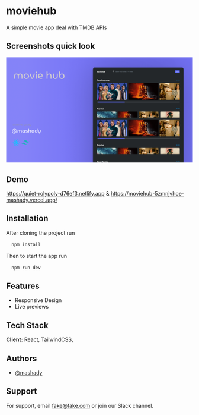 # moviehub

A simple movie app deal with TMDB APIs

## Screenshots quick look

![App Screenshot](https://github.com/mashady/moviehubWeb/blob/main/promotion/appHeaderMovieHub.png)

## Demo

https://quiet-rolypoly-d76ef3.netlify.app &
https://moviehub-5zmnjvhoe-mashady.vercel.app/

## Installation

After cloning the project run

```bash
  npm install

```

Then to start the app run

```bash
  npm run dev
```

## Features

- Responsive Design
- Live previews

## Tech Stack

**Client:** React, TailwindCSS,

## Authors

- [@mashady](https://www.github.com/mashady)

## Support

For support, email fake@fake.com or join our Slack channel.
